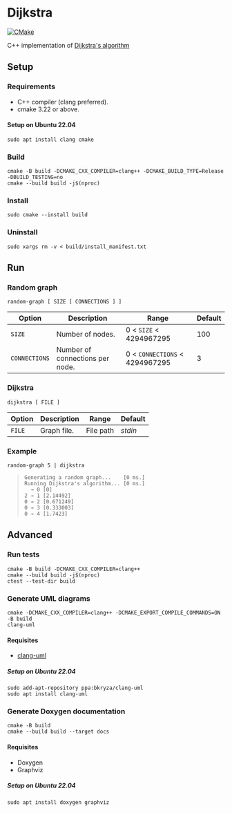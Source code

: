 # Dijkstra

[![CMake](https://github.com/vikman90/dijkstra/actions/workflows/cmake.yml/badge.svg)](https://github.com/vikman90/dijkstra/actions/workflows/cmake.yml)

C++ implementation of [Dijkstra's algorithm](https://en.wikipedia.org/wiki/Dijkstra%27s_algorithm)

## Setup

### Requirements

- C++ compiler (clang preferred).
- cmake 3.22 or above.

#### Setup on Ubuntu 22.04

```shell
sudo apt install clang cmake
```

### Build

```shell
cmake -B build -DCMAKE_CXX_COMPILER=clang++ -DCMAKE_BUILD_TYPE=Release -DBUILD_TESTING=no
cmake --build build -j$(nproc)
```

### Install

```shell
sudo cmake --install build
```

### Uninstall

```shell
sudo xargs rm -v < build/install_manifest.txt
```

## Run

### Random graph

```
random-graph [ SIZE [ CONNECTIONS ] ]
```

|Option|Description|Range|Default|
|---|---|---|---|
|`SIZE`|Number of nodes.|0 < `SIZE` < 4294967295|100|
|`CONNECTIONS`|Number of connections per node.|0 < `CONNECTIONS` < 4294967295|3|

### Dijkstra

```
dijkstra [ FILE ]
```

|Option|Description|Range|Default|
|---|---|---|---|
|`FILE`|Graph file.|File path|_stdin_|

### Example

```shell
random-graph 5 | dijkstra
```

> ```
> Generating a random graph...    [0 ms.]
> Running Dijkstra's algorithm... [0 ms.]
>   → 0 [0]
> 2 → 1 [2.14492]
> 0 → 2 [0.671249]
> 0 → 3 [0.333003]
> 0 → 4 [1.7423]
> ```

## Advanced

### Run tests

```shell
cmake -B build -DCMAKE_CXX_COMPILER=clang++
cmake --build build -j$(nproc)
ctest --test-dir build
```

### Generate UML diagrams

```shell
cmake -DCMAKE_CXX_COMPILER=clang++ -DCMAKE_EXPORT_COMPILE_COMMANDS=ON -B build
clang-uml
```

#### Requisites

- [clang-uml](https://github.com/bkryza/clang-uml)

##### Setup on Ubuntu 22.04

```shell
sudo add-apt-repository ppa:bkryza/clang-uml
sudo apt install clang-uml
```

### Generate Doxygen documentation

```shell
cmake -B build
cmake --build build --target docs
```

#### Requisites

- Doxygen
- Graphviz

##### Setup on Ubuntu 22.04

```shell
sudo apt install doxygen graphviz
```

